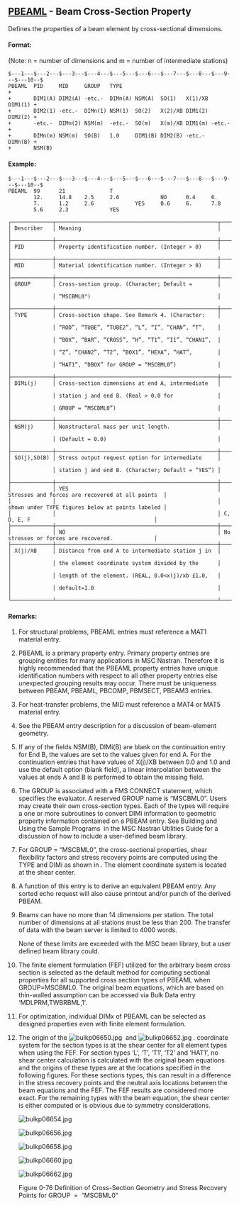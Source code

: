 ## [PBEAML](https://help.hexagonmi.com/bundle/MSC_Nastran_2022.4/page/Nastran_Combined_Book/qrg/bulkp/TOC.PBEAML.xhtml) - Beam Cross-Section Property

Defines the properties of a beam element by cross-sectional dimensions.

#### Format:

(Note: n = number of dimensions and m = number of intermediate stations)

```nastran
$---1---$---2---$---3---$---4---$---5---$---6---$---7---$---8---$---9---$---10--$
PBEAML  PID     MID     GROUP   TYPE                                    +       
+       DIM1(A) DIM2(A) -etc.-  DIMn(A) NSM(A)  SO(1)   X(1)/XB DIM1(1) +       
+       DIM2(1) -etc.-  DIMn(1) NSM(1)  SO(2)   X(2)/XB DIM1(2) DIM2(2) +       
+       -etc.-  DIMn(2) NSM(m)  -etc.-  SO(m)   X(m)/XB DIM1(m) -etc.-  +       
+       DIMn(m) NSM(m)  SO(B)   1.0     DIM1(B) DIM2(B) -etc.-  DIMn(B) +       
+       NSM(B)                                                                  
```

#### Example:

```nastran
$---1---$---2---$---3---$---4---$---5---$---6---$---7---$---8---$---9---$---10--$
PBEAML  99      21              T                                               
        12.     14.8    2.5     2.6             NO      0.4     6.              
        7.      1.2     2.6             YES     0.6     6.      7.8             
        5.6     2.3             YES                                             
```

```text
┌─────────────┬───────────────────────────────────────────────────┬──────────────────────────────────────────────────┐
│ Describer   │ Meaning                                           │                                                  │
├─────────────┼───────────────────────────────────────────────────┼──────────────────────────────────────────────────┤
│ PID         │ Property identification number. (Integer > 0)     │                                                  │
├─────────────┼───────────────────────────────────────────────────┼──────────────────────────────────────────────────┤
│ MID         │ Material identification number. (Integer > 0)     │                                                  │
├─────────────┼───────────────────────────────────────────────────┼──────────────────────────────────────────────────┤
│ GROUP       │ Cross-section group. (Character; Default =        │                                                  │
│             │ “MSCBML0")                                        │                                                  │
├─────────────┼───────────────────────────────────────────────────┼──────────────────────────────────────────────────┤
│ TYPE        │ Cross-section shape. See Remark 4. (Character:    │                                                  │
│             │ “ROD”, “TUBE”, “TUBE2”, “L”, “I”, “CHAN”, “T”,    │                                                  │
│             │ “BOX”, “BAR”, “CROSS”, “H”, “T1”, “I1”, “CHAN1”,  │                                                  │
│             │ “Z”, “CHAN2”, “T2”, “BOX1”, “HEXA”, “HAT”,        │                                                  │
│             │ “HAT1”, “DBOX” for GROUP = “MSCBML0”)             │                                                  │
├─────────────┼───────────────────────────────────────────────────┼──────────────────────────────────────────────────┤
│ DIMi(j)     │ Cross-section dimensions at end A, intermediate   │                                                  │
│             │ station j and end B. (Real > 0.0 for              │                                                  │
│             │ GROUP = “MSCBML0”)                                │                                                  │
├─────────────┼───────────────────────────────────────────────────┼──────────────────────────────────────────────────┤
│ NSM(j)      │ Nonstructural mass per unit length.               │                                                  │
│             │ (Default = 0.0)                                   │                                                  │
├─────────────┼───────────────────────────────────────────────────┼──────────────────────────────────────────────────┤
│ SO(j),SO(B) │ Stress output request option for intermediate     │                                                  │
│             │ station j and end B. (Character; Default = “YES”) │                                                  │
├─────────────┼───────────────────────────────────────────────────┼──────────────────────────────────────────────────┤
│             │ YES                                               │ Stresses and forces are recovered at all points  │
│             │                                                   │ shown under TYPE figures below at points labeled │
│             │                                                   │ C, D, E, F                                       │
├─────────────┼───────────────────────────────────────────────────┼──────────────────────────────────────────────────┤
│             │ NO                                                │ No stresses or forces are recovered.             │
├─────────────┼───────────────────────────────────────────────────┼──────────────────────────────────────────────────┤
│ X(j)/XB     │ Distance from end A to intermediate station j in  │                                                  │
│             │ the element coordinate system divided by the      │                                                  │
│             │ length of the element. (REAL, 0.0<x(j)/xb £1.0,   │                                                  │
│             │ default=1.0                                       │                                                  │
└─────────────┴───────────────────────────────────────────────────┴──────────────────────────────────────────────────┘
```

#### Remarks:

1. For structural problems, PBEAML entries must reference a MAT1 material entry.
2. PBEAML is a primary property entry. Primary property entries are grouping entities for many applications in MSC Nastran. Therefore it is highly recommended that the PBEAML property entries have unique identification numbers with respect to all other property entries else unexpected grouping results may occur. There must be uniqueness between PBEAM, PBEAML, PBCOMP, PBMSECT, PBEAM3 entries.
3. For heat-transfer problems, the MID must reference a MAT4 or MAT5 material entry.
4. See the PBEAM entry description for a discussion of beam-element geometry.
5. If any of the fields NSM(B), DIMi(B) are blank on the continuation entry for End B, the values are set to the values given for end A. For the continuation entries that have values of X(j)/XB between 0.0 and 1.0 and use the default option (blank field), a linear interpolation between the values at ends A and B is performed to obtain the missing field.
6. The GROUP is associated with a FMS CONNECT statement, which specifies the evaluator. A reserved GROUP name is “MSCBML0”. Users may create their own cross-section types. Each of the types will require a one or more subroutines to convert DIMi information to geometric property information contained on a PBEAM entry. See  Building and Using the Sample Programs  in the  MSC Nastran Utilities Guide  for a discussion of how to include a user-defined beam library.
7. For GROUP = “MSCBML0”, the cross-sectional properties, shear flexibility factors and stress recovery points are computed using the TYPE and DIMi as shown in  . The element coordinate system is located at the shear center.
8. A function of this entry is to derive an equivalent PBEAM entry. Any sorted echo request will also cause printout and/or punch of the derived PBEAM.
9. Beams can have no more than 14 dimensions per station. The total number of dimensions at all stations must be less than 200. The transfer of data with the beam server is limited to 4000 words.

     None of these limits are exceeded with the MSC beam library, but a user defined beam library could.

10. The finite element formulation (FEF) utilized for the arbitrary beam cross section is selected as the default method for computing sectional properties for all supported cross section types of PBEAML when GROUP=MSCBML0. The original beam equations, which are based on thin-walled assumption can be accessed via Bulk Data entry ‘MDLPRM,TWBRBML,1’.
11. For optimization, individual DIMx of PBEAML can be selected as designed properties even with finite element formulation.
12. The origin of the  ![bulkp06650.jpg](https://help-be.hexagonmi.com/bundle/MSC_Nastran_2022.4/page/Nastran_Combined_Book/qrg/bulkp/../../../assets/bulkp06650.jpg?_LANG=enus)  and  ![bulkp06652.jpg](https://help-be.hexagonmi.com/bundle/MSC_Nastran_2022.4/page/Nastran_Combined_Book/qrg/bulkp/../../../assets/bulkp06652.jpg?_LANG=enus) . coordinate system for the section types is at the shear center for all element types when using the FEF. For section types ‘L’, ‘T’, ‘T1’, ‘T2’ and ‘HAT1’, no shear center calculation is calculated with the original beam equations and the origins of these types are at the locations specified in the following figures. For these sections types, this can result in a difference in the stress recovery points and the neutral axis locations between the beam equations and the FEF. The FEF results are considered more exact. For the remaining types with the beam equation, the shear center is either computed or is obvious due to symmetry considerations.

    ![bulkp06654.jpg](https://help-be.hexagonmi.com/bundle/MSC_Nastran_2022.4/page/Nastran_Combined_Book/qrg/bulkp/../../../assets/bulkp06654.jpg?_LANG=enus)
    
    ![bulkp06656.jpg](https://help-be.hexagonmi.com/bundle/MSC_Nastran_2022.4/page/Nastran_Combined_Book/qrg/bulkp/../../../assets/bulkp06656.jpg?_LANG=enus)
    
    ![bulkp06658.jpg](https://help-be.hexagonmi.com/bundle/MSC_Nastran_2022.4/page/Nastran_Combined_Book/qrg/bulkp/../../../assets/bulkp06658.jpg?_LANG=enus)
    
    ![bulkp06660.jpg](https://help-be.hexagonmi.com/bundle/MSC_Nastran_2022.4/page/Nastran_Combined_Book/qrg/bulkp/../../../assets/bulkp06660.jpg?_LANG=enus)
    
    ![bulkp06662.jpg](https://help-be.hexagonmi.com/bundle/MSC_Nastran_2022.4/page/Nastran_Combined_Book/qrg/bulkp/../../../assets/bulkp06662.jpg?_LANG=enus)
    
    Figure 0-76 Definition of Cross-Section Geometry and Stress Recovery Points for GROUP  =  “MSCBML0"
